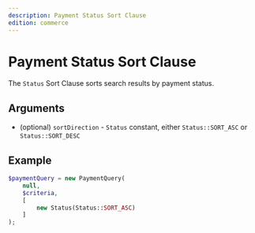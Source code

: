 ```yaml
---
description: Payment Status Sort Clause
edition: commerce
---
```


# Payment Status Sort Clause

The `Status` Sort Clause sorts search results by payment status.

## Arguments

- (optional) `sortDirection` - `Status` constant, either `Status::SORT_ASC` or `Status::SORT_DESC`

## Example

``` php
$paymentQuery = new PaymentQuery(
    null,
    $criteria,
    [
        new Status(Status::SORT_ASC)
    ]
);
```
